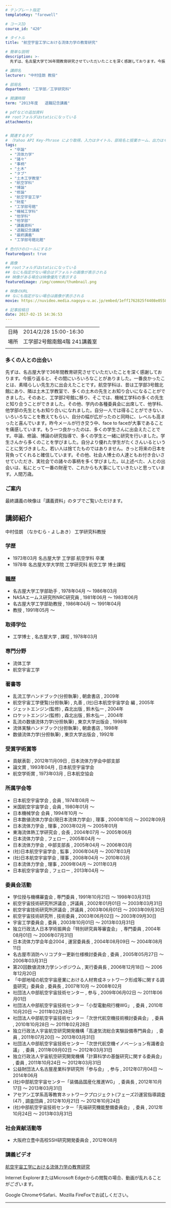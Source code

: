 ```yaml
---
# テンプレート指定
templateKey: "farewell"

# コースID
course_id: "420"

# タイトル
title: "航空宇宙工学における流体力学の教育研究"

# 簡単な説明
description: >-
  先ずは、名古屋大学で36年間教育研究させていただいたことを深く感謝しております。今振り返ると、その間にいろいろなことがありました。一番良かったことは、素晴らしい先生方に出会えたことです。航空学科は、昔は工学部3号館北館にあり、隣は土木工学教室で、多くの土木の先生とお知り合いになることができました。そのあと、工学部2号館に移り、そこでは、機械工学科の多くの先生と知り合うことができました。その他、 ....

# 講師名
lecturer: "中村佳朗 教授"

# 部局名
department: "工学部／工学研究科"

# 開講時限
term: "2013年度	退職記念講義"

# pdfなどの追加資料
## rootフォルダはstaticになっている
attachments:


# 関連するタグ
# （Yahoo API Key-Phrase により取得。入力はタイトル、部局名と授業ホーム、出力はキーフレーズ（tags））
tags:
  - "卒論"
  - "流体力学"
  - "諸々"
  - "事柄"
  - "土木"
  - "タブ"
  - "土木工学教室"
  - "航空学科"
  - "博論"
  - "修論"
  - "航空宇宙工学"
  - "財産"
  - "工学部号館"
  - "機械工学科"
  - "他学科"
  - "他学部"
  - "講義資料"
  - "退職記念講義"
  - "最終講義"
  - "工学部号館北館"

# 色付けのロールにするか
featuredpost: true

# 画像
## rootフォルダはstaticになっている
## なにも指定がない場合はデフォルトの画像が表示される
## 映像がある場合は映像優先で表示する
featuredimage: /img/common/thumbnail.png

# 映像のURL
## なにも指定がない場合は画像が表示される
movie: https://nuvideo.media.nagoya-u.ac.jp/embed/1eff1762825f4408e05582a1adc561e9ce1fe633

# 記事投稿日
date: 2017-02-15 14:36:53
---
```


|   |   |
|---|---|
| 日時 | 2014/2/28  15:00-16:30 |
| 場所 | 工学部2号館南館4階 241講義室 |
|   |   |


### 多くの人との出会い 

先ずは、名古屋大学で36年間教育研究させていただいたことを深く感謝しております。今振り返ると、その間にいろいろなことがありました。一番良かったことは、素晴らしい先生方に出会えたことです。航空学科は、昔は工学部3号館北館にあり、隣は土木工学教室で、多くの土木の先生とお知り合いになることができました。そのあと、工学部2号館に移り、そこでは、機械工学科の多くの先生と知り合うことができました。その他、学内の各種委員会に出席して、他学科、他学部の先生ともお知り合いになれました。自分一人では得ることができない、いろいろなことを教えてもらい、自分の幅が広がったのと同時に、レベルも高まったと喜んでいます。昨今メールが行き交う中、face to faceが大事であることを痛感しています。もう一つ良かったのは、多くの学生さんに出会えたことです。卒論、修論、博論の研究指導で、多くの学生と一緒に研究を行いました。学生さんから多くのことを学びました。自分より優れた学生がたくさんいるということに気づきました。若い人は捨てたものではありません。きっと将来の日本を背負ってくれると確信しています。その他、社会人博士の人達ともお付き合いさせていただき、実社会での諸々の事柄を多く学びました。以上述べた、人との出会いは、私にとって一番の財産で、これからも大事にしていきたいと思っています。人間万歳。 

### ご案内

最終講義の映像は「講義資料」のタブでご覧いただけます。


## 講師紹介

中村佳朗 （なかむら・よしあき） 工学研究科教授 

### 学歴

  * 1973年03月 名古屋大学 工学部 航空学科 卒業
  * 1978年 名古屋大学大学院 工学研究科 航空工学 博士課程 

### 職歴

  * 名古屋大学工学部助手 , 1978年04月 〜 1986年03月
  * NASAエームス研究所NRC研究員 , 1981年06月 〜 1983年06月
  * 名古屋大学工学部助教授 , 1986年04月 〜 1991年04月
  * 教授 , 1991年05月 〜 

### 取得学位

  * 工学博士 , 名古屋大学 , 課程 , 1978年03月

### 専門分野

  * 流体工学
  * 航空宇宙工学

### 著書等

  * 乱流工学ハンドブック(分担執筆) , 朝倉書店 , 2009年
  * 航空宇宙工学便覧(分担執筆) , 丸善 , (社)日本航空宇宙学会 編 , 2005年
  * ジェットエンジン(監修) , 森北出版 , 鈴木弘一 , 2004年
  * ロケットエンジン(監修) , 森北出版 , 鈴木弘一 , 2004年
  * 乱流の数値流体力学(分担執筆) , 東京大学出版会 , 1998年
  * 流体実験ハンドブック(分担執筆) , 朝倉書店 , 1998年
  * 数値流体力学(分担執筆) , 東京大学出版会 , 1992年

### 受賞学術賞等

  * 貢献表彰 , 2012年11月09日 , 日本流体力学会中部支部
  * 論文賞 , 1993年04月 , 日本航空宇宙学会
  * 航空学術賞 , 1973年03月 , 日本航空協会

### 所属学会等

  * 日本航空宇宙学会 , 会員 , 1974年08月 〜 
  * 米国航空宇宙学会 , 会員 , 1980年01月 〜 
  * 日本機械学会 会員 , 1994年10月 〜 
  * 日本数値流体力学会(現日本流体力学会) , 理事 , 2000年10月 〜 2002年09月
  * 日本流体力学会 , 理事 , 2003年02月 〜 2005年01月
  * 東海流体熱工学研究会 , 会長 , 2004年07月 〜 2005年06月
  * 日本流体力学会 , フェロー , 2005年04月 〜
  * 日本流体力学会 , 中部支部長 , 2005年04月 〜 2006年03月
  * (社)日本航空宇宙学会 , 監事 , 2006年04月 〜 2007年03月
  * (社)日本航空宇宙学会 , 理事 , 2008年04月 〜 2010年03月
  * 日本流体力学会 , 理事 , 2009年04月 〜 2011年03月
  * 日本航空宇宙学会 , フェロー , 2013年04月 〜

### 委員会活動

  * 学位授与機構審査会 , 専門委員 , 1991年10月21日 〜 1998年03月31日
  * 航空宇宙技術研究所評議会 , 評議員 , 2002年01月01日 〜 2003年03月31日
  * 航空宇宙技術研究所評議会 , 評議員 , 2003年06月01日 〜 2003年09月30日
  * 航空宇宙技術研究所 , 技術委員 , 2003年06月02日 〜 2003年09月30日
  * 宇宙工学委員会 , 委員 , 2003年10月01日 〜 2013年03月31日
  * 独立行政法人日本学術振興会「特別研究員等審査会」 , 専門委員 , 2004年08月01日 〜 2006年07月31日
  * 日本流体力学会年会2004 , 運営委員長 , 2004年08月09日 〜 2004年08月11日
  * 名古屋市消防ヘリコプター更新仕様検討委員会 , 委員 , 2005年05月27日 〜 2006年03月31日
  * 第20回数値流体力学シンポジウム , 実行委員長 , 2006年12月18日 〜 2006年12月20日
  * 「中部地域の航空宇宙産業における人材育成ネットワーク形成等に関する調査研究」委員会 , 委員長 , 2007年10月 〜 2008年02月
  * 社団法人中部航空宇宙技術センター , 参与 , 2009年06月02日 〜 2011年06月01日
  * 社団法人中部航空宇宙技術センター「小型電動飛行機WG」 , 委員 , 2010年10月20日 〜 2011年02月28日
  * 社団法人中部航空宇宙技術センター「次世代航空機技術検討委員会」 , 委員 , 2010年10月28日 〜 2011年02月28日
  * 独立行政法人宇宙航空研究開発機構「高速気流総合実験設備専門員会」 , 委員 , 2011年07月20日 〜 2013年03月31日
  * 社団法人中部航空宇宙技術センター「次世代航空機イノベーション有識者会議」 , 委員 , 2011年09月02日 〜 2012年03月31日
  * 独立行政法人宇宙航空研究開発機構「計算科学の基盤研究に関する委員会」 , 委員 , 2011年10月24日 〜 2012年03月31日
  * 公益財団法人名古屋産業科学研究所「参与会」 , 参与 , 2012年07月04日 〜 2014年06月
  * (社)中部航空宇宙センター「装備品国産化推進WG」 , 委員長 , 2012年10月17日 〜 2013年03月31日
  * アセアン工学系高等教育ネットワークプロジェクト(フェーズ2)運営指導調査(47) , 調査団員 , 2012年10月21日 〜 2012年10月24日
  * (社)中部航空宇宙技術センター「先端研究機能整備委員会」 , 委員 , 2012年10月24日 〜 2013年03月31日

### 社会貢献活動等

  * 大阪府立豊中高校SSH研究開発委員会 , 2012年08月


### 講義ビデオ

<a href="https://nuvideo.media.nagoya-u.ac.jp/embed/1eff1762825f4408e05582a1adc561e9ce1fe633" target="blank">航空宇宙工学における流体力学の教育研究</a>  


Internet ExplorerまたはMicrosoft Edgeからの閲覧の場合、動画が乱れることがございます。

Google ChromeやSafari、Mozilla FireFoxでお試しください。


-----